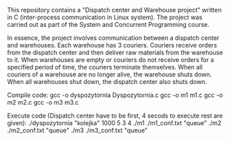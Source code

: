 This repository contains a "Dispatch center and Warehouse project" written in C (inter-process communication in Linux system).
The project was carried out as part of the System and Concurrent Programming course.

In essence, the project involves communication between a dispatch center and warehouses. Each warehouse has 3 couriers.
Couriers receive orders from the dispatch center and then deliver raw materials from the warehouse to it.
When warehouses are empty or couriers do not receive orders for a specified period of time, the couriers terminate themselves.
When all couriers of a warehouse are no longer alive, the warehouse shuts down. When all warehouses shut down, the dispatch center also shuts down.

Compile code:
gcc -o dyspozytornia Dyspozytornia.c
gcc -o m1 m1.c
gcc -o m2 m2.c
gcc -o m3 m3.c


Execute code (Dispatch center have to be first, 4 secods to execute rest are given):
./dyspozytornia "kolejka" 1000 5 3 4
./m1 ./m1_conf.txt "queue"
./m2 ./m2_conf.txt "queue"
./m3 ./m3_conf.txt "queue"

